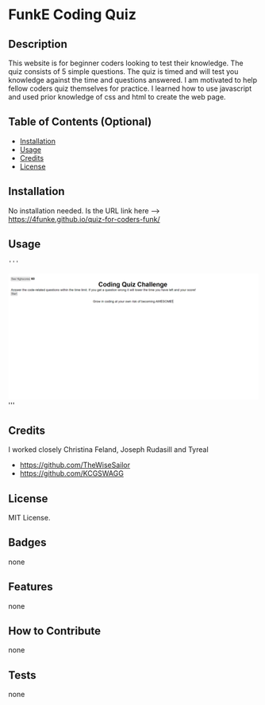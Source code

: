# FunkE Coding Quiz

## Description

This website is for beginner coders looking to test their knowledge. The quiz consists of 5 simple questions. The quiz is timed and will test you knowledge against the time and questions answered. I am motivated to help fellow coders quiz themselves for practice. I learned how to use javascript and used prior knowledge of css and html to create the web page.

## Table of Contents (Optional)

- [Installation](#installation)
- [Usage](#usage)
- [Credits](#credits)
- [License](#license)

## Installation

No installation needed. Is the URL link here --> https://4funke.github.io/quiz-for-coders-funk/

## Usage

    '''
 ![alt-text](assets/images/Screenshot%202023-06-13%20151918.png)
 '''

## Credits

I worked closely Christina Feland, Joseph Rudasill and Tyreal 

- https://github.com/TheWiseSailor
- https://github.com/KCGSWAGG

## License

MIT License.


## Badges

none

## Features

none

## How to Contribute

none

## Tests

none